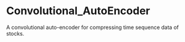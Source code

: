 # Convolutional_AutoEncoder
A convolutional auto-encoder for compressing time sequence data of stocks.
